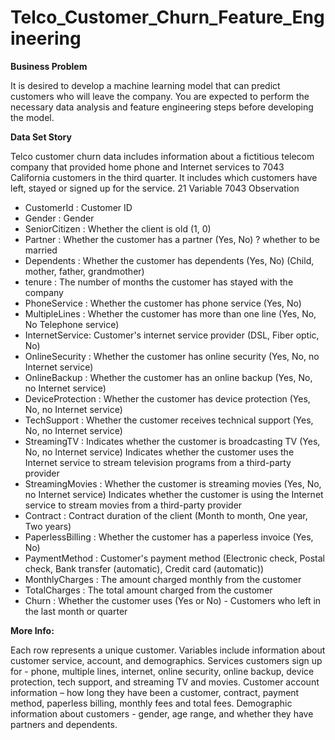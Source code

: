 # Telco_Customer_Churn_Feature_Engineering

**Business Problem**

It is desired to develop a machine learning model that can predict customers who will leave the company.
You are expected to perform the necessary data analysis and feature engineering steps before developing the model.

**Data Set Story**

Telco customer churn data includes information about a fictitious telecom company that provided home phone and Internet services to 7043 California customers in the third quarter. It includes which customers have left, stayed or signed up for the service.
21 Variable 7043 Observation

* CustomerId : Customer ID
* Gender : Gender
* SeniorCitizen : Whether the client is old (1, 0)
* Partner : Whether the customer has a partner (Yes, No) ? whether to be married
* Dependents : Whether the customer has dependents (Yes, No) (Child, mother, father, grandmother)
* tenure : The number of months the customer has stayed with the company
* PhoneService : Whether the customer has phone service (Yes, No)
* MultipleLines : Whether the customer has more than one line (Yes, No, No Telephone service)
* InternetService: Customer's internet service provider (DSL, Fiber optic, No)
* OnlineSecurity : Whether the customer has online security (Yes, No, no Internet service)
* OnlineBackup : Whether the customer has an online backup (Yes, No, no Internet service)
* DeviceProtection : Whether the customer has device protection (Yes, No, no Internet service)
* TechSupport : Whether the customer receives technical support (Yes, No, no Internet service)
* StreamingTV : Indicates whether the customer is broadcasting TV (Yes, No, no Internet service) Indicates whether the customer uses the Internet service to stream television programs from a third-party provider
* StreamingMovies : Whether the customer is streaming movies (Yes, No, no Internet service) Indicates whether the customer is using the Internet service to stream movies from a third-party provider
* Contract : Contract duration of the client (Month to month, One year, Two years)
* PaperlessBilling : Whether the customer has a paperless invoice (Yes, No)
* PaymentMethod : Customer's payment method (Electronic check, Postal check, Bank transfer (automatic), Credit card (automatic))
* MonthlyCharges : The amount charged monthly from the customer
* TotalCharges : The total amount charged from the customer
* Churn : Whether the customer uses (Yes or No) - Customers who left in the last month or quarter

**More Info:**

Each row represents a unique customer.
Variables include information about customer service, account, and demographics.
Services customers sign up for - phone, multiple lines, internet, online security, online backup, device protection, tech support, and streaming TV and movies.
Customer account information – how long they have been a customer, contract, payment method, paperless billing, monthly fees and total fees.
Demographic information about customers - gender, age range, and whether they have partners and dependents.
